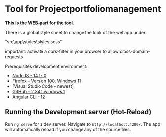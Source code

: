 # Tool for Projectportfoliomanagement

**This is the WEB-part for the tool.**

There is a global style sheet to change the look of the webapp under:

"src\app\styles\styles.scss"

important: activate a cors-filter in your browser to allow cross-domain-requests

Prerequisites development environment:

* [NodeJS - 14.15.0](https://nodejs.org/en/download/releases/)
* [Firefox - Version 100, Windows 11](https://www.mozilla.org/de/firefox/new/)
* [Visual Studio Code - newest]
* [GitHub - 2.34.1.windows.1](https://git-scm.com/)
* [Angular CLI - 12](https://github.com/angular/angular-cli)

## Running the Development server (Hot-Reload)

Run `ng serve` for a dev server. Navigate to `http://localhost:4200/`. The app will automatically reload if you change any of the source files.
